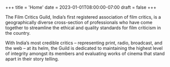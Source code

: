 +++
title = 'Home'
date = 2023-01-01T08:00:00-07:00
draft = false
+++

The Film Critics Guild, India’s first registered association of film
critics, is a geographically diverse cross-section of professionals
who have come together to streamline the ethical and quality standards
for film criticism in the country.

With India’s most credible critics &ndash; representing print, radio,
broadcast, and the web &ndash; at its helm, the Guild is dedicated to
maintaining the highest level of integrity amongst its members and
evaluating works of cinema that stand apart in their story telling.
